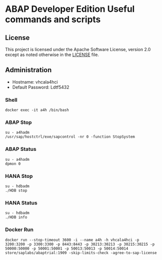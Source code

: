 # ABAP Developer Edition Useful commands and scripts


## License
This project is licensed under the Apache Software License, version 2.0 except as noted otherwise in the [LICENSE](LICENSES/Apache-2.0.txt) file.

## Administration
- Hostname: vhcala4hci
- Default Password: Ldtf5432

### Shell
```shell
docker exec -it a4h /bin/bash
```

### ABAP Stop
```shell
su - a4hadm
/usr/sap/hostctrl/exe/sapcontrol -nr 0 -function StopSystem
```

### ABAP Status
```shell
su - a4hadm
dpmon 0
```

### HANA Stop
```shell
su - hdbadm
./HDB stop
```

### HANA Status
```shell
su - hdbadm
./HDB info
```

### Docker Run
```shell
docker run --stop-timeout 3600 -i --name a4h -h vhcala4hci -p 3200:3200 -p 3300:3300 -p 8443:8443 -p 30213:30213 -p 30215:30215 -p 50000:50000 -p 50001:50001 -p 50013:50013 -p 50014:50014 store/saplabs/abaptrial:1909 -skip-limits-check -agree-to-sap-license
```

